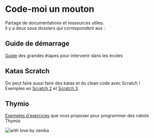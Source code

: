 # Code-moi un mouton
Partage de documentations et ressources utiles.  
Il y a deux sous dossiers qui correspondent aux :

## Guide de démarrage
[Guide](kit-de-demarrage) des grandes étapes pour intervenir dans les écoles

## Katas Scratch
On peut faire aussi faire des katas et du clean code avec Scratch ! Exemples en [Scratch 2](ateliers/Scratch2) et [Scratch 3](ateliers/Scratch3).

## Thymio
[Exemples d'exercices](ateliers/thymio) que vous proposer pour programmer des robots Thymio

![with love by zenika](https://img.shields.io/badge/With%20%E2%9D%A4%EF%B8%8F%20by-Zenika-b51432.svg?link=https://oss.zenika.com)
